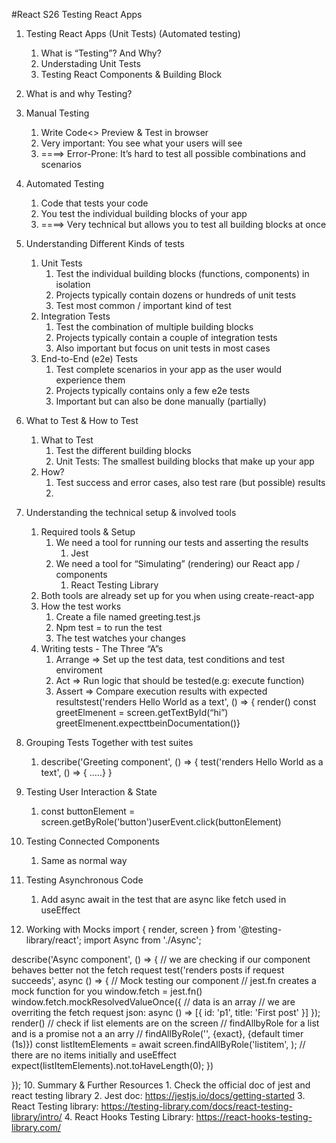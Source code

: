 #React S26 Testing React Apps

1. Testing React Apps (Unit Tests) (Automated testing)
    1. What is “Testing”? And Why?
    2. Understading Unit Tests
    3. Testing React Components & Building Block

2. What is and why Testing?
1. Manual Testing
    1. Write Code<> Preview & Test in browser
    2. Very important: You see what your users will see
    3. ====> Error-Prone: It’s hard to test all possible combinations and scenarios
2. Automated Testing
    1. Code that tests your code
    2. You test the individual building blocks of your app
    3. ====> Very technical but allows you to test all building blocks at once
3. Understanding Different Kinds of tests
    1. Unit Tests
        1. Test the individual building blocks (functions, components) in isolation
        2. Projects typically contain dozens or hundreds of unit tests
        3. Test most common / important kind of test
    2. Integration Tests
        1. Test the combination of multiple building blocks
        2. Projects typically contain a couple of integration tests
        3. Also important but focus on unit tests in most cases
    3. End-to-End (e2e) Tests
        1. Test complete scenarios in your app as the user would experience them
        2. Projects typically contains only a few e2e tests
        3. Important but can also be done manually (partially)
4. What to Test  & How to Test
    1. What to Test
        1. Test the different building blocks
        2. Unit Tests: The smallest building blocks that make up your app
    2. How?
        1. Test success and error cases, also test rare (but possible) results
        2.
5. Understanding the technical setup & involved tools
    1. Required tools & Setup
        1. We need a tool for running our tests and asserting the results
            1. Jest
        2. We need a tool for “Simulating” (rendering) our React app / components
            1. React Testing Library
    2. Both tools are already set up for you when using create-react-app
    3. How the test works
        1. Create a file named greeting.test.js
        2. Npm test  = to run the test
        3. The test watches your changes
    4. Writing tests - The Three “A”s
        1. Arrange  => Set up the test data, test conditions and test enviroment
        2. Act => Run logic that should be tested(e.g: execute function)
        3. Assert => Compare execution results with expected resultstest('renders Hello World as a text', () => {     render(<Greetings/>)    const greetElmenent = screen.getTextById(“hi”)    greetElmenent.expecttbeinDocumentation()}
6. Grouping Tests Together with test suites
    1. describe('Greeting component', () => {         test('renders Hello World as a text', () => { …..} }
7. Testing User Interaction & State
    1. const buttonElement = screen.getByRole('button')userEvent.click(buttonElement)
8. Testing Connected Components
    1. Same as normal way
9. Testing Asynchronous Code
    1. Add async await in the test that are async like fetch used in useEffect
10. Working with Mocks
import { render, screen } from '@testing-library/react';
import Async from './Async';

describe('Async component', () => {
    // we are checking if our component behaves better not the fetch request
    test('renders posts if request succeeds', async () => {
        // Mock testing our component
        // jest.fn creates a mock function for you
        window.fetch = jest.fn()
        window.fetch.mockResolvedValueOnce({
            // data is an array
            // we are overriting the fetch request
            json: async () => [{ id: 'p1', title: 'First post' }]
        });
        render(<Async/>)
        // check if list elements are on the screen
        // findAllbyRole for a list and is a promise not a an arry
        // findAllByRole('', {exact}, {default timer (1s)})
        const listItemElements = await screen.findAllByRole('listitem', );
        // there are no items initially and useEffect
        expect(listItemElements).not.toHaveLength(0);
    })

});
10. Summary & Further Resources
    1. Check the official doc of jest and react testing library
    2. Jest doc: https://jestjs.io/docs/getting-started
    3. React Testing library: https://testing-library.com/docs/react-testing-library/intro/
    4. React Hooks Testing Library: https://react-hooks-testing-library.com/
